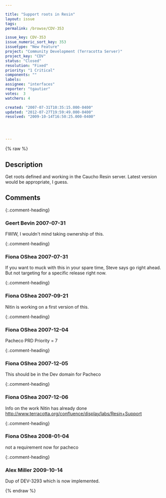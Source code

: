 ```yaml
---

title: "Support roots in Resin"
layout: issue
tags: 
permalink: /browse/CDV-353

issue_key: CDV-353
issue_numeric_sort_key: 353
issuetype: "New Feature"
project: "Community Development (Terracotta Server)"
project_key: "CDV"
status: "Closed"
resolution: "Fixed"
priority: "1 Critical"
components: ""
labels: 
assignee: "interfaces"
reporter: "tgautier"
votes:  3
watchers: 4

created: "2007-07-31T10:35:15.000-0400"
updated: "2012-07-27T19:59:49.000-0400"
resolved: "2009-10-14T16:50:25.000-0400"




---
```


{% raw %}

## Description

<div markdown="1" class="description">

Get roots defined and working in the Caucho Resin server.  Latest version would be appropriate, I guess.

</div>

## Comments


{:.comment-heading}
### **Geert Bevin** <span class="date">2007-07-31</span>

<div markdown="1" class="comment">

FWIW, I wouldn't mind taking ownership of this.

</div>


{:.comment-heading}
### **Fiona OShea** <span class="date">2007-07-31</span>

<div markdown="1" class="comment">

If you want to muck with this in your spare time, Steve says go right ahead. But not targeting for a specific release right now.

</div>


{:.comment-heading}
### **Fiona OShea** <span class="date">2007-09-21</span>

<div markdown="1" class="comment">

Nitin is working on  a first version of this.

</div>


{:.comment-heading}
### **Fiona OShea** <span class="date">2007-12-04</span>

<div markdown="1" class="comment">

Pacheco PRD Priority = 7

</div>


{:.comment-heading}
### **Fiona OShea** <span class="date">2007-12-05</span>

<div markdown="1" class="comment">

This should be in the Dev domain for Pacheco

</div>


{:.comment-heading}
### **Fiona OShea** <span class="date">2007-12-06</span>

<div markdown="1" class="comment">

Info on the work Nitin has already done http://www.terracotta.org/confluence/display/labs/Resin+Support

</div>


{:.comment-heading}
### **Fiona OShea** <span class="date">2008-01-04</span>

<div markdown="1" class="comment">

not a requirement now for pacheco

</div>


{:.comment-heading}
### **Alex Miller** <span class="date">2009-10-14</span>

<div markdown="1" class="comment">

Dup of DEV-3293 which is now implemented.

</div>



{% endraw %}
